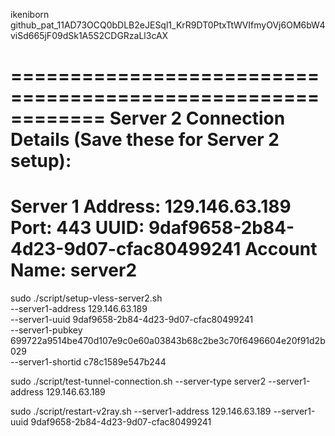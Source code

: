ikeniborn
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

============================================================
Server 2 Connection Details (Save these for Server 2 setup):
============================================================
Server 1 Address: 129.146.63.189
Port:            443
UUID:            9daf9658-2b84-4d23-9d07-cfac80499241
Account Name:    server2
============================================================


sudo ./script/setup-vless-server2.sh \
  --server1-address 129.146.63.189 \
  --server1-uuid 9daf9658-2b84-4d23-9d07-cfac80499241 \
  --server1-pubkey 699722a9514be470d107e9c0e60a03843b68c2be3c70f6496604e20f91d2b029 \
  --server1-shortid c78c1589e547b244

  sudo ./script/test-tunnel-connection.sh --server-type server2 --server1-address 129.146.63.189

  sudo ./script/restart-v2ray.sh --server1-address 129.146.63.189 --server1-uuid 9daf9658-2b84-4d23-9d07-cfac80499241